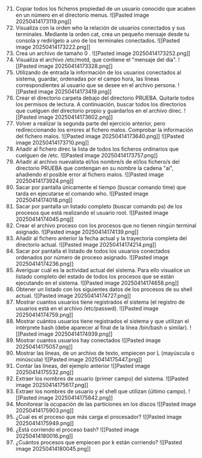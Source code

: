 71. Copiar todos los ficheros propiedad de un usuario conocido que acaben en un número en el directorio menus. 
    ![[Pasted image 20250414173119.png]]
72. Visualiza con la orden who la relación de usuarios conectados y sus terminales. Mediante la orden cat, crea un pequeño mensaje desde tu consola y redirígelo a uno de los terminales conectados. 
    ![[Pasted image 20250414173222.png]]
73. Crea un archivo de tamaño 0 . 
    ![[Pasted image 20250414173252.png]]
74. Visualiza el archivo /etc/motd, que contiene el "mensaje del día". 
    ![[Pasted image 20250414173328.png]]
75. Utilizando de entrada la información de los usuarios conectados al sistema, guardar, ordenadas por el campo hora, las líneas correspondientes al usuario que se desee en el archivo persona. 
    ![[Pasted image 20250414173419.png]]
76. Crear el directorio carpeta debajo del directorio PRUEBA. Quitarle todos los permisos de lectura. A continuación, buscar todos los directorios que cuelguen del directorio propio y guardarlos en el archivo direc. 
    ![[Pasted image 20250414173602.png]]
77. Volver a realizar la segunda parte del ejercicio anterior, pero redireccionando los errores al fichero malos. Comprobar la información del fichero malos.
    ![[Pasted image 20250414173640.png]]
    ![[Pasted image 20250414173710.png]]
78. Añadir al fichero direc la lista de todos los ficheros ordinarios que cuelguen de /etc. 
    ![[Pasted image 20250414173757.png]]
79. Añadir al archivo nuevalista el/los nombre/s de el/los fichero/s del directorio PRUEBA que contengan en su nombre la cadena "ai", añadiendo el posible error al fichero malos. 
    ![[Pasted image 20250414173924.png]]
80. Sacar por pantalla únicamente el tiempo (buscar comando time) que tarda en ejecutarse el comando who. 
    ![[Pasted image 20250414174018.png]]
81. Sacar por pantalla un listado completo (buscar comando ps) de los procesos que está realizando el usuario root. 
    ![[Pasted image 20250414174045.png]]
82. Crear el archivo proceso con los procesos que no tienen ningún terminal asignado. 
    ![[Pasted image 20250414174139.png]]
83. Añadir al fichero anterior la fecha actual y la trayectoria completa del directorio actual. 
    ![[Pasted image 20250414174214.png]]
84. Sacar por pantalla el listado de todos los usuarios conectados ordenados por número de proceso asignado. 
    ![[Pasted image 20250414174236.png]]
85. Averiguar cuál es la actividad actual del sistema. Para ello visualice un listado completo del estado de todos los procesos que se están ejecutando en el sistema. 
    ![[Pasted image 20250414174658.png]]
86. Obtener un listado con los siguientes datos de los procesos de su shell actual. 
    ![[Pasted image 20250414174727.png]]
87. Mostrar cuantos usuarios tiene registrados el sistema (el registro de usuarios está en el archivo /etc/passwd).
    ![[Pasted image 20250414174759.png]]
88. Mostrar cuántos usuarios tiene registrados el sistema y que utilizan el intérprete bash (debe aparecer al final de la línea /bin/bash o similar).
    ![[Pasted image 20250414174939.png]]
89. Mostrar cuantos usuarios hay conectados 
    ![[Pasted image 20250414175057.png]]
90. Mostrar las líneas, de un archivo de texto, empiecen por L (mayúscula o minúscula) 
    ![[Pasted image 20250414175447.png]]
91. Contar las líneas, del ejemplo anterior 
    ![[Pasted image 20250414175532.png]]
92. Extraer los nombres de usuario (primer campo) del sistema.
    ![[Pasted image 20250414175617.png]]
93. Extraer los nombres de usuario y el shell que utilizan (último campo).
    ![[Pasted image 20250414175842.png]]
94. Monitorear la ocupación de las particiones en los discos 
    ![[Pasted image 20250414175903.png]]
95. ¿Cual es el proceso que más carga el procesador? 
    ![[Pasted image 20250414175949.png]]
96. ¿Está corriendo el proceso bash? 
    ![[Pasted image 20250414180016.png]]
97. ¿Cuántos procesos que empiecen por k están corriendo?
    ![[Pasted image 20250414180045.png]]